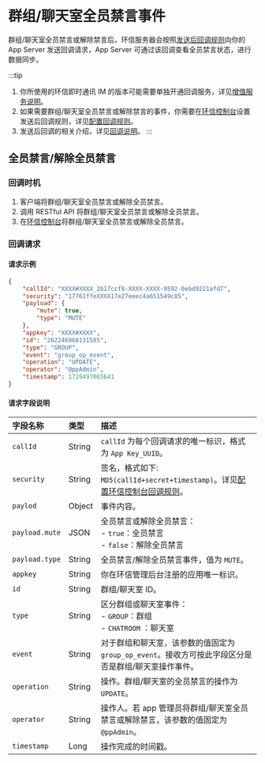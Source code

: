 # 群组/聊天室全员禁言事件 

群组/聊天室全员禁言或解除禁言后，环信服务器会按照[发送后回调规则](/product/enable_and_configure_IM.html#配置回调规则)向你的 App Server 发送回调请求，App Server 可通过该回调查看全员禁言状态，进行数据同步。

:::tip
1. 你所使用的环信即时通讯 IM 的版本可能需要单独开通回调服务，详见[增值服务说明](/product/pricing.html#增值服务费用)。
2. 如果需要群组/聊天室全员禁言或解除禁言的事件，你需要在[环信控制台](https://console.easemob.com/user/login)设置发送后回调规则，详见[配置回调规则](/product/enable_and_configure_IM.html#配置回调规则)。
3. 发送后回调的相关介绍，详见[回调说明](/document/server-side/callback_postsending.html)。
:::

## 全员禁言/解除全员禁言

### 回调时机

1. 客户端将群组/聊天室全员禁言或解除全员禁言。
2. 调用 RESTful API 将群组/聊天室全员禁言或解除全员禁言。
3. 在[环信控制台](https://console.easemob.com/user/login)将群组/聊天室全员禁言或解除全员禁言。
 
### 回调请求

#### 请求示例

```json
{
	"callId": "XXXX#XXXX_2b17ccf8-XXXX-XXXX-9592-0ebd9221afd7",
	"security": "17761ffeXXXX17e27eeec4a651549c85",
	"payload": {
		"mute": true,
		"type": "MUTE"
	},
	"appkey": "XXXX#XXXX",
	"id": "262246968131585",
	"type": "GROUP",
	"event": "group_op_event",
	"operation": "UPDATE",
	"operator": "@ppAdmin",
	"timestamp": 1729497065641
}
```

#### 请求字段说明

| 字段名称         | 类型   | 描述                                                         |
| :------------- | :----- | :----------------------------------------------------------- |
| `callId`       | String | `callId` 为每个回调请求的唯一标识，格式为 `App Key_UUID`。      |
| `security`     | String | 签名，格式如下: `MD5(callId+secret+timestamp)`。详见[配置环信控制台回调规则](/product/enable_and_configure_IM.html#配置回调规则)。|
| `paylod`       | Object | 事件内容。                                                     |
| `payload.mute` | JSON   | 全员禁言或解除全员禁言：<br/> - `true`：全员禁言 <br/> - `false`：解除全员禁言 | 
| `payload.type` | String | 全员禁言/解除全员禁言事件，值为 `MUTE`。        |
| `appkey`       | String | 你在环信管理后台注册的应用唯一标识。                           |
| `id`           | String | 群组/聊天室 ID。                                                |
| `type`         | String | 区分群组或聊天室事件：<br/> - `GROUP`：群组 <br/> - `CHATROOM` ：聊天室     |
| `event`        | String | 对于群组和聊天室，该参数的值固定为 `group_op_event`。接收方可按此字段区分是否是群组/聊天室操作事件。 |
| `operation`    | String | 操作。群组/聊天室的全员禁言的操作为 `UPDATE`。 |
| `operator`     | String | 操作人。若 app 管理员将群组/聊天室全员禁言或解除禁言，该参数的值固定为 `@ppAdmin`。     |
| `timestamp`    | Long   | 操作完成的时间戳。  |
















